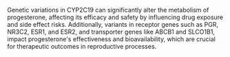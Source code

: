 Genetic variations in CYP2C19 can significantly alter the metabolism of progesterone, affecting its efficacy and safety by influencing drug exposure and side effect risks. Additionally, variants in receptor genes such as PGR, NR3C2, ESR1, and ESR2, and transporter genes like ABCB1 and SLCO1B1, impact progesterone's effectiveness and bioavailability, which are crucial for therapeutic outcomes in reproductive processes.
